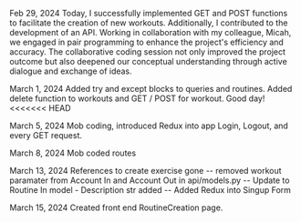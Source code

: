 Feb 29, 2024
Today, I successfully implemented GET and POST functions to facilitate the creation of new workouts. Additionally, I contributed to the development of an API. Working in collaboration with my colleague, Micah, we engaged in pair programming to enhance the project's efficiency and accuracy. The collaborative coding session not only improved the project outcome but also deepened our conceptual understanding through active dialogue and exchange of ideas.

March 1, 2024
Added try and except blocks to queries and routines.
Added delete function to workouts and GET / POST for workout. Good day!
<<<<<<< HEAD


March 5, 2024
Mob coding, introduced Redux into app Login, Logout, and every GET request.

March 8, 2024
Mob coded routes

March 13, 2024
References to create exercise gone -- removed workout paramater from Account In and Account Out in api/models.py -- Update to Routine In model - Description str added -- Added Redux into Singup Form

March 15, 2024
Created front end RoutineCreation page.
